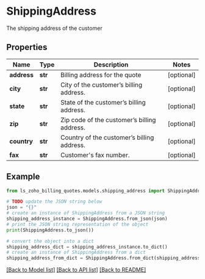 # ShippingAddress

The shipping address of the customer

## Properties

Name | Type | Description | Notes
------------ | ------------- | ------------- | -------------
**address** | **str** | Billing address for the quote | [optional] 
**city** | **str** | City of the customer’s billing address. | [optional] 
**state** | **str** | State of the customer’s billing address. | [optional] 
**zip** | **str** | Zip code of the customer’s billing address. | [optional] 
**country** | **str** | Country of the customer’s billing address. | [optional] 
**fax** | **str** | Customer&#39;s fax number. | [optional] 

## Example

```python
from ls_zoho_billing_quotes.models.shipping_address import ShippingAddress

# TODO update the JSON string below
json = "{}"
# create an instance of ShippingAddress from a JSON string
shipping_address_instance = ShippingAddress.from_json(json)
# print the JSON string representation of the object
print(ShippingAddress.to_json())

# convert the object into a dict
shipping_address_dict = shipping_address_instance.to_dict()
# create an instance of ShippingAddress from a dict
shipping_address_from_dict = ShippingAddress.from_dict(shipping_address_dict)
```
[[Back to Model list]](../README.md#documentation-for-models) [[Back to API list]](../README.md#documentation-for-api-endpoints) [[Back to README]](../README.md)



